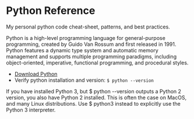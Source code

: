 # Python Reference
My personal python code cheat-sheet, patterns, and best practices.

Python is a high-level programming language for general-purpose programming, created by Guido Van Rossum and first released in 1991.
Python features a dynamic type system and automatic memory management and supports multiple programming paradigms, including object-oriented, imperative, functional programming, and procedural styles.

- [Download Python](https://www.python.org/downloads/)
- Verify python installation and version: `$ python --version`

If you have installed Python 3, but $ python --version outputs a Python 2 version, you also have Python 2 installed.
This is often the case on MacOS, and many Linux distributions. Use $ python3 instead to explicitly use the Python 3 interpreter.
